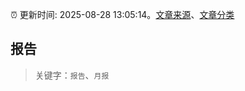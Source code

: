 :alarm_clock: 更新时间: 2025-08-28 13:05:14。[文章来源](/README.md)、[文章分类](/TAGS.md)

## 报告


> 关键字：`报告`、`月报`



